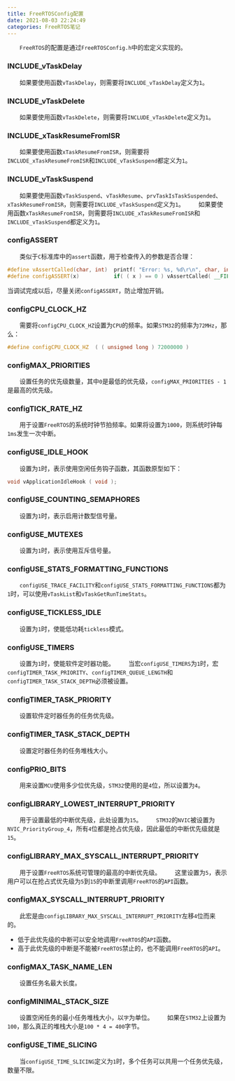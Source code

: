 ```yaml
---
title: FreeRTOSConfig配置
date: 2021-08-03 22:24:49
categories: FreeRTOS笔记
---
```

&emsp;&emsp;`FreeRTOS`的配置是通过`FreeRTOSConfig.h`中的宏定义实现的。<!--more-->

### INCLUDE_vTaskDelay

&emsp;&emsp;如果要使用函数`vTaskDelay`，则需要将`INCLUDE_vTaskDelay`定义为`1`。

### INCLUDE_vTaskDelete

&emsp;&emsp;如果要使用函数`vTaskDelete`，则需要将`INCLUDE_vTaskDelete`定义为`1`。

### INCLUDE_xTaskResumeFromISR

&emsp;&emsp;如果要使用函数`xTaskResumeFromISR`，则需要将`INCLUDE_xTaskResumeFromISR`和`INCLUDE_vTaskSuspend`都定义为`1`。

### INCLUDE_vTaskSuspend

&emsp;&emsp;如果要使用函数`vTaskSuspend`、`vTaskResume`、`prvTaskIsTaskSuspended`、`xTaskResumeFromISR`，则需要将`INCLUDE_vTaskSuspend`定义为`1`。
&emsp;&emsp;如果要使用函数`xTaskResumeFromISR`，则需要将`INCLUDE_xTaskResumeFromISR`和`INCLUDE_vTaskSuspend`都定义为`1`。

### configASSERT

&emsp;&emsp;类似于`C`标准库中的`assert`函数，用于检查传入的参数是否合理：

``` cpp
#define vAssertCalled(char, int)  printf( "Error: %s, %d\r\n", char, int )
#define configASSERT(x)           if( ( x ) == 0 ) vAssertCalled( __FILE__, __LINE__ )
```

当调试完成以后，尽量关闭`configASSERT`，防止增加开销。

### configCPU_CLOCK_HZ

&emsp;&emsp;需要将`configCPU_CLOCK_HZ`设置为`CPU`的频率。如果`STM32`的频率为`72MHz`，那么：

``` cpp
#define configCPU_CLOCK_HZ  ( ( unsigned long ) 72000000 )
```

### configMAX_PRIORITIES

&emsp;&emsp;设置任务的优先级数量，其中`0`是最低的优先级，`configMAX_PRIORITIES - 1`是最高的优先级。

### configTICK_RATE_HZ

&emsp;&emsp;用于设置`FreeRTOS`的系统时钟节拍频率。如果将设置为`1000`，则系统时钟每`1ms`发生一次中断。

### configUSE_IDLE_HOOK

&emsp;&emsp;设置为`1`时，表示使用空闲任务钩子函数，其函数原型如下：

``` cpp
void vApplicationIdleHook ( void );
```

### configUSE_COUNTING_SEMAPHORES

&emsp;&emsp;设置为`1`时，表示启用计数型信号量。

### configUSE_MUTEXES

&emsp;&emsp;设置为`1`时，表示使用互斥信号量。

### configUSE_STATS_FORMATTING_FUNCTIONS

&emsp;&emsp;`configUSE_TRACE_FACILITY`和`configUSE_STATS_FORMATTING_FUNCTIONS`都为`1`时，可以使用`vTaskList`和`vTaskGetRunTimeStats`。

### configUSE_TICKLESS_IDLE

&emsp;&emsp;设置为`1`时，使能低功耗`tickless`模式。

### configUSE_TIMERS

&emsp;&emsp;设置为`1`时，使能软件定时器功能。
&emsp;&emsp;当宏`configUSE_TIMERS`为`1`时，宏`configTIMER_TASK_PRIORITY`、`configTIMER_QUEUE_LENGTH`和`configTIMER_TASK_STACK_DEPTH`必须被设置。

### configTIMER_TASK_PRIORITY

&emsp;&emsp;设置软件定时器任务的任务优先级。

### configTIMER_TASK_STACK_DEPTH

&emsp;&emsp;设置定时器任务的任务堆栈大小。

### configPRIO_BITS

&emsp;&emsp;用来设置`MCU`使用多少位优先级，`STM32`使用的是`4`位，所以设置为`4`。

### configLIBRARY_LOWEST_INTERRUPT_PRIORITY

&emsp;&emsp;用于设置最低的中断优先级，此处设置为`15`。
&emsp;&emsp;`STM32`的`NVIC`被设置为`NVIC_PriorityGroup_4`，所有`4`位都是抢占优先级，因此最低的中断优先级就是`15`。

### configLIBRARY_MAX_SYSCALL_INTERRUPT_PRIORITY

&emsp;&emsp;用于设置`FreeRTOS`系统可管理的最高的中断优先级。
&emsp;&emsp;这里设置为`5`，表示用户可以在抢占式优先级为`5`到`15`的中断里调用`FreeRTOS`的`API`函数。

### configMAX_SYSCALL_INTERRUPT_PRIORITY

&emsp;&emsp;此宏是由`configLIBRARY_MAX_SYSCALL_INTERRUPT_PRIORITY`左移`4`位而来的。

- 低于此优先级的中断可以安全地调用`FreeRTOS`的`API`函数。
- 高于此优先级的中断是不能被`FreeRTOS`禁止的，也不能调用`FreeRTOS`的`API`。

### configMAX_TASK_NAME_LEN

&emsp;&emsp;设置任务名最大长度。

### configMINIMAL_STACK_SIZE

&emsp;&emsp;设置空闲任务的最小任务堆栈大小，以`字`为单位。
&emsp;&emsp;如果在`STM32`上设置为`100`，那么真正的堆栈大小是`100 * 4 = 400`字节。

### configUSE_TIME_SLICING

&emsp;&emsp;当`configUSE_TIME_SLICING`定义为`1`时，多个任务可以共用一个任务优先级，数量不限。